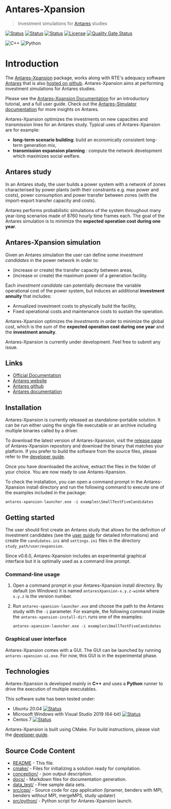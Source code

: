 # Antares-Xpansion 
> Investment simulations for [Antares][antareswebsite] studies

[![Status][ubuntu_system_svg]][ubuntu_system_link]  [![Status][windows_vcpkg_svg]][windows_vcpkg_link] [![Status][centos_system_svg]][centos_system_link] [![License](https://img.shields.io/badge/License-Apache%202.0-blue.svg)](https://opensource.org/licenses/Apache-2.0) [![Quality Gate Status](https://sonarcloud.io/api/project_badges/measure?project=AntaresSimulatorTeam_antares-xpansion&metric=alert_status)][sonarcloud_link]

![C++](https://img.shields.io/badge/c++-%2300599C.svg?style=for-the-badge&logo=c%2B%2B&logoColor=white) ![Python](https://img.shields.io/badge/python-3670A0?style=for-the-badge&logo=python&logoColor=ffdd54)

# Introduction

The [Antares-Xpansion][xpansion-github] package, works along with RTE's adequacy software [Antares][antareswebsite] that is also [hosted on github][antares-github]. Antares-Xpansion aims at performing investment simulations for Antares studies. 

Please see the [Antares-Xpansion Documentation][readthedocs] for an introductory tutorial,
and a full user guide.
Check out the [Antares-Simulator documentation][readthedocs-antares] for more insights on Antares. 

Antares-Xpansion optimizes the investments on new capacities and transmission lines for an Antares study. Typical uses of Antares-Xpansion are for example:

- **long-term scenario building**: build an economically consistent long-term generation mix,
- **transmission expansion planning** : compute the network development which maximizes social welfare.

## Antares study

In an Antares study, the user builds a power system with a network of zones
characterised by power plants (with their constraints e.g. max power and costs),
power consumption and power transfer between zones (with the import-export transfer capacity and costs).

Antares performs probabilistic simulations of the system
throughout many year-long scenarios made of 8760 hourly
time frames each.
The goal of the Antares simulation is to minimize the
**expected operation cost during one year**.

## Antares-Xpansion simulation

Given an Antares simulation the user can define some
_investment candidates_ in the power network in order to:

- (increase or create) the transfer capacity between areas,
- (increase or create) the maximum power of a generation facility.

Each _investment candidate_ can potentially decrease the variable operational cost
of the power system, but induces an additional **investment annuity** that includes:

- Annualized investment costs to physically build the facility,
- Fixed operational costs and maintenance costs to sustain the operation.

Antares-Xpansion optimizes the _investments_ in order to minimize the global cost, which is the sum of the **expected operation cost during one year** and the **investment annuity**.

Antares-Xpansion is currently under development. Feel free to submit any issue.

## Links

- [Official Documentation][readthedocs]
- [Antares website][antareswebsite]
- [Antares github][antares-github]
- [Antares documentation][readthedocs-antares]

## Installation

Antares-Xpansion is currently released as standalone-portable solution.
It can be run either using the single file executable or
an archive including multiple binaries called by a driver.

To download the latest version of Antares-Xpansion, visit the [release page][antares_xpansion_release_url] of Antares-Xpansion repository and download the binary that matches your platform. If you prefer to build the software from the source files, please refer to the [developer guide][developer-guide].

Once you have downloaded the archive, extract the files in the folder of your choice. You are now ready to use Antares-Xpansion. 

To check the installation, you can open a command prompt in the Antares-Xpansion install directory and run the following command to execute one of the examples included in the package:

```shell
antares-xpansion-launcher.exe -i examples\SmallTestFiveCandidates
```

## Getting started

The user should first create an Antares study 
that allows for the definition of investment candidates
(see the [user guide][user-guide] for detailed informations)
and create the `candidates.ini` and `settings.ini` files
in the directory `study_path/user/expansion`.

Since v0.6.0, Antares-Xpansion includes an experimental graphical interface but it is optimally used as a command line prompt. 

### Command-line usage

1.  Open a command prompt in your Antares-Xpansion install directory. By default (on Windows) it is named `antaresXpansion-x.y.z-win64`
where `x.y.z` is the version number.

2.  Run `antares-xpansion-launcher.exe` and choose the path to the
    Antares study with the `-i` parameter. For example, the following command inside the `antares-xpansion-install-dir\` runs one of the examples:
    ```shell
    antares-xpansion-launcher.exe -i examples\SmallTestFiveCandidates
    ```



### Graphical user interface

Antares-Xpansion comes with a GUI. The GUI can be launched by running `antares-xpansion-ui.exe`. For now, this GUI is in the experimental phase.

## Technologies
Antares-Xpansion is developed mainly in **C++** and uses a **Python** runner
to drive the execution of multiple executables.

This software suite has been tested under:

*   Ubuntu 20.04 [![Status][ubuntu_system_svg]][ubuntu_system_link] 
*   Microsoft Windows with Visual Studio 2019 (64-bit) [![Status][windows_vcpkg_svg]][windows_vcpkg_link]
*   Centos 7 [![Status][centos_system_svg]][centos_system_link] 

Antares-Xpansion is built using CMake.
For build instructions, please visit the [developer guide][developer-guide].

## Source Code Content

* [README](README.md)             - This file.
* [cmake/](cmake)        - Files for initializing a solution ready for compilation. 
* [conception/](conception)        - json output description. 
* [docs/](docs) - Markdown files for documentation generation.  
* [data_test/](data_test)	 - Free sample data sets.
* [src/cpp/](src/cpp)      - Source code for cpp application (lpnamer, benders with MPI, benders without MPI, mergeMPS, study updater)
* [src/python/](src/python)       - Python script for Antares-Xpansion launch.



[ubuntu_system_svg]: https://github.com/AntaresSimulatorTeam/antares-xpansion/workflows/Ubuntu%20CI%20(system%20libs)/badge.svg
[ubuntu_system_link]: https://github.com/AntaresSimulatorTeam/antares-xpansion/actions?query=workflow%3A"Ubuntu%20CI%20(system%20libs)"+branch%3Adevelop
[windows_vcpkg_svg]: https://github.com/AntaresSimulatorTeam/antares-xpansion/workflows/Windows%20CI%20(VCPKG)/badge.svg
[windows_vcpkg_link]: https://github.com/AntaresSimulatorTeam/antares-xpansion/actions?query=workflow%3A"Windows%20CI%20(VCPKG)"+branch%3Adevelop
[centos_system_svg]: https://github.com/AntaresSimulatorTeam/antares-xpansion/workflows/Centos7%20CI%20(system%20libs)/badge.svg
[centos_system_link]: https://github.com/AntaresSimulatorTeam/antares-xpansion/actions?query=workflow%3A"Centos7%20CI%20(system%20libs)"+branch%3Adevelop
[sonarcloud_link]: https://sonarcloud.io/dashboard?id=AntaresSimulatorTeam_antares-xpansion
[antares_xpansion_release_url]: https://github.com/AntaresSimulatorTeam/antares-xpansion/releases

[xpansion-github]: https://github.com/AntaresSimulatorTeam/antares-xpansion
[antares-github]: https://github.com/AntaresSimulatorTeam/Antares_Simulator
[readthedocs]: https://antares-xpansion.readthedocs.io/
[readthedocs-antares]: https://antares-doc.readthedocs.io/
[antareswebsite]: https://antares-simulator.org
[developer-guide]: https://antares-xpansion.readthedocs.io/en/stable/developer-guide/install_from_sources/0-INSTALL/
[user-guide]: https://antares-xpansion.readthedocs.io/en/stable/user-guide/optimization-principles/investment-problem/
[benders]: https://antares-xpansion.readthedocs.io/en/latest/user-guide/optimization-principles/investment-problem/
